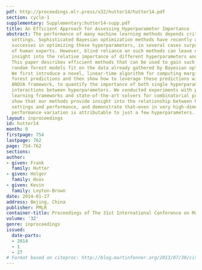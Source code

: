 ```yaml
---
pdf: http://proceedings.mlr.press/v32/hutter14/hutter14.pdf
section: cycle-1
supplementary: Supplementary:hutter14-supp.pdf
title: An Efficient Approach for Assessing Hyperparameter Importance
abstract: The performance of many machine learning methods depends critically on hyperparameter
  settings. Sophisticated Bayesian optimization methods have recently achieved considerable
  successes in optimizing these hyperparameters, in several cases surpassing the performance
  of human experts. However, blind reliance on such methods can leave end users without
  insight into the relative importance of different hyperparameters and their interactions.
  This paper describes efficient methods that can be used to gain such insight, leveraging
  random forest models fit on the data already gathered by Bayesian optimization.
  We first introduce a novel, linear-time algorithm for computing marginals of random
  forest predictions and then show how to leverage these predictions within a functional
  ANOVA framework, to quantify the importance of both single hyperparameters and of
  interactions between hyperparameters. We conducted experiments with prominent machine
  learning frameworks and state-of-the-art solvers for combinatorial problems. We
  show that our methods provide insight into the relationship between hyperparameter
  settings and performance, and demonstrate that—even in very high-dimensional cases—most
  performance variation is attributable to just a few hyperparameters.
layout: inproceedings
id: hutter14
month: 0
firstpage: 754
lastpage: 762
page: 754-762
sections: 
author:
- given: Frank
  family: Hutter
- given: Holger
  family: Hoos
- given: Kevin
  family: Leyton-Brown
date: 2014-01-27
address: Bejing, China
publisher: PMLR
container-title: Proceedings of The 31st International Conference on Machine Learning
volume: '32'
genre: inproceedings
issued:
  date-parts:
  - 2014
  - 1
  - 27
# Format based on citeproc: http://blog.martinfenner.org/2013/07/30/citeproc-yaml-for-bibliographies/
---
```

